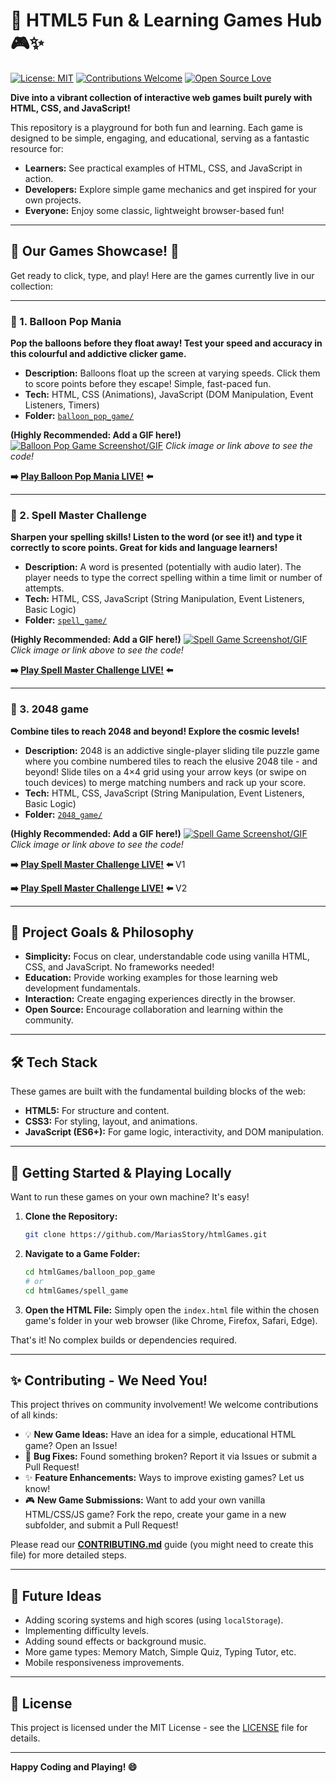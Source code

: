 # 🚀 HTML5 Fun & Learning Games Hub 🎮✨

[![License: MIT](https://img.shields.io/badge/License-MIT-yellow.svg)](https://opensource.org/licenses/MIT)
[![Contributions Welcome](https://img.shields.io/badge/Contributions-Welcome-brightgreen.svg?style=flat)](CONTRIBUTING.md)
[![Open Source Love](https://badges.frapsoft.com/os/v1/open-source.svg?v=103)](https://github.com/ellerbrock/open-source-badge/)

**Dive into a vibrant collection of interactive web games built purely with HTML, CSS, and JavaScript!**

This repository is a playground for both fun and learning. Each game is designed to be simple, engaging, and educational, serving as a fantastic resource for:

*   **Learners:** See practical examples of HTML, CSS, and JavaScript in action.
*   **Developers:** Explore simple game mechanics and get inspired for your own projects.
*   **Everyone:** Enjoy some classic, lightweight browser-based fun!

---

## 🎉 Our Games Showcase! 🎉

Get ready to click, type, and play! Here are the games currently live in our collection:

---

### 🎈 1. Balloon Pop Mania

**Pop the balloons before they float away! Test your speed and accuracy in this colourful and addictive clicker game.**

*   **Description:** Balloons float up the screen at varying speeds. Click them to score points before they escape! Simple, fast-paced fun.
*   **Tech:** HTML, CSS (Animations), JavaScript (DOM Manipulation, Event Listeners, Timers)
*   **Folder:** [`balloon_pop_game/`](./balloon_pop_game/)

**(Highly Recommended: Add a GIF here!)**
[![Balloon Pop Game Screenshot/GIF](placeholder_link_to_balloon_pop_image_or_gif.gif)](./balloon_pop_game/)
*Click image or link above to see the code!*

**➡️ [Play Balloon Pop Mania LIVE!](https://mariasstory.github.io/htmlGames/balloon_pop_game/balloon_pop_game.html) ⬅️**

---

### 🧠 2. Spell Master Challenge

**Sharpen your spelling skills! Listen to the word (or see it!) and type it correctly to score points. Great for kids and language learners!**

*   **Description:** A word is presented (potentially with audio later). The player needs to type the correct spelling within a time limit or number of attempts.
*   **Tech:** HTML, CSS, JavaScript (String Manipulation, Event Listeners, Basic Logic)
*   **Folder:** [`spell_game/`](./spell_game/)

**(Highly Recommended: Add a GIF here!)**
[![Spell Game Screenshot/GIF](placeholder_link_to_spell_game_image_or_gif.gif)](./spell_game/)
*Click image or link above to see the code!*

**➡️ [Play Spell Master Challenge LIVE!](https://mariasstory.github.io/htmlGames/spell_game/spell_game.html) ⬅️**

---

### 🧠 3. 2048 game

**Combine tiles to reach 2048 and beyond! Explore the cosmic levels!**

*   **Description:** 2048 is an addictive single-player sliding tile puzzle game where you combine numbered tiles to reach the elusive 2048 tile - and beyond! Slide tiles on a 4×4 grid using your arrow keys (or swipe on touch devices) to merge matching numbers and rack up your score.
*   **Tech:** HTML, CSS, JavaScript (String Manipulation, Event Listeners, Basic Logic)
*   **Folder:** [`2048_game/`](./2048_game/)

**(Highly Recommended: Add a GIF here!)**
[![Spell Game Screenshot/GIF](placeholder_link_to_spell_game_image_or_gif.gif)](./2048_game/)
*Click image or link above to see the code!*

**➡️ [Play Spell Master Challenge LIVE!](https://mariasstory.github.io/htmlGames/2048_game/index.html) ⬅️** V1

**➡️ [Play Spell Master Challenge LIVE!](https://mariasstory.github.io/htmlGames/2048_game/2048_game.html) ⬅️** V2

---

## 🎯 Project Goals & Philosophy

*   **Simplicity:** Focus on clear, understandable code using vanilla HTML, CSS, and JavaScript. No frameworks needed!
*   **Education:** Provide working examples for those learning web development fundamentals.
*   **Interaction:** Create engaging experiences directly in the browser.
*   **Open Source:** Encourage collaboration and learning within the community.

---

## 🛠️ Tech Stack

These games are built with the fundamental building blocks of the web:

*   **HTML5:** For structure and content.
*   **CSS3:** For styling, layout, and animations.
*   **JavaScript (ES6+):** For game logic, interactivity, and DOM manipulation.

---

## 🚀 Getting Started & Playing Locally

Want to run these games on your own machine? It's easy!

1.  **Clone the Repository:**
    ```bash
    git clone https://github.com/MariasStory/htmlGames.git
    ```
2.  **Navigate to a Game Folder:**
    ```bash
    cd htmlGames/balloon_pop_game
    # or
    cd htmlGames/spell_game
    ```
3.  **Open the HTML File:**
    Simply open the `index.html` file within the chosen game's folder in your web browser (like Chrome, Firefox, Safari, Edge).

That's it! No complex builds or dependencies required.

---

## ✨ Contributing - We Need You!

This project thrives on community involvement! We welcome contributions of all kinds:

*   💡 **New Game Ideas:** Have an idea for a simple, educational HTML game? Open an Issue!
*   🐛 **Bug Fixes:** Found something broken? Report it via Issues or submit a Pull Request!
*   ✨ **Feature Enhancements:** Ways to improve existing games? Let us know!
*   🎮 **New Game Submissions:** Want to add your own vanilla HTML/CSS/JS game? Fork the repo, create your game in a new subfolder, and submit a Pull Request!

Please read our [**CONTRIBUTING.md**](CONTRIBUTING.md) guide (you might need to create this file) for more detailed steps.

---

## 🔮 Future Ideas

*   Adding scoring systems and high scores (using `localStorage`).
*   Implementing difficulty levels.
*   Adding sound effects or background music.
*   More game types: Memory Match, Simple Quiz, Typing Tutor, etc.
*   Mobile responsiveness improvements.

---

## 📜 License

This project is licensed under the MIT License - see the [LICENSE](LICENSE) file for details.

---

**Happy Coding and Playing! 😄**
